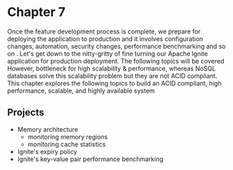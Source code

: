 Chapter 7
=========================
Once the feature development process is complete, we prepare for deploying the application to production and  it involves configuration changes, automation, security changes, performance benchmarking  and so on . Let's get down to the nitty-gritty of fine turning our Apache Ignite application for production deployment. The following topics will be covered However,  bottleneck for high scalability & performance, whereas NoSQL databases solve this scalability problem but they are not ACID compliant. This chapter explores the following topics to build an ACID compliant, high performance, scalable, and highly available system
## Projects
 * Memory architecture 
     * monitoring memory regions
	 * monitoring cache statistics
 * Ignite's expiry policy
 * Ignite's key-value pair performance benchmarking